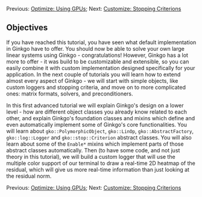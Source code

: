 Previous: [Optimize: Using GPUs](./Tutorial-8:-Optimize:-Using-GPUs); Next: [Customize: Stopping Criterions](./Tutorial-10:-Customize:-Stopping-Criterions)

Objectives
----------

If you have reached this tutorial, you have seen what default implementation in Ginkgo have to offer. You should now be able to solve your own large linear systems using Ginkgo - congratulations! However, Ginkgo has a lot more to offer - it was build to be customizable and extensible, so you can easily combine it with custom implementation designed specifically for your application. In the next couple of tutorials you will learn how to extend almost every aspect of Ginkgo - we will start with simple objects, like custom loggers and stopping criteria, and move on to more complicated ones: matrix formats, solvers, and preconditioners.

In this first advanced tutorial we will explain Ginkgo's design on a lower level - how are different object classes you already know related to each other, and explain Ginkgo's foundation classes and mixins which define and even automatically implement some of Ginkgo's core functionalities. You will learn about `gko::PolymorphicObject`, `gko::LinOp`, `gko::AbstractFactory`, `gko::log::Logger` and `gko::stop::Criterion` abstract classes. You will also learn about some of the `Enable*` mixins which implement parts of those abstract classes automatically. Then (to have some code, and not just theory in this tutorial), we will build a custom logger that will use the multiple color support of our terminal to draw a real-time 2D heatmap of the residual, which will give us more real-time information than just looking at the residual norm.

Previous: [Optimize: Using GPUs](./Tutorial-8:-Optimize:-Using-GPUs); Next: [Customize: Stopping Criterions](./Tutorial-10:-Customize:-Stopping-Criterions)